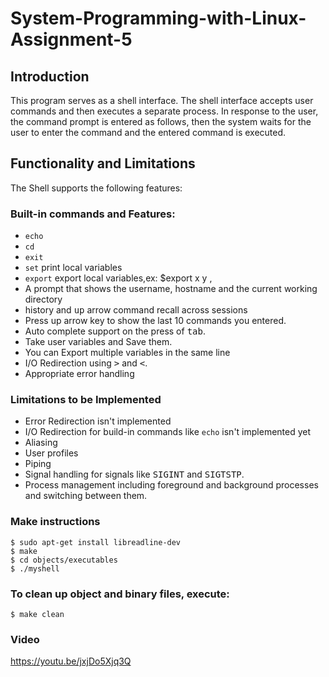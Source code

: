 # System-Programming-with-Linux-Assignment-5
## Introduction
This program serves as a shell interface. The shell interface accepts user commands and then executes a separate process. In response to the user, the command prompt is entered as follows, then the system waits for the user to enter the command and the entered command is executed.



## Functionality and Limitations
The Shell supports the following features:

### Built-in commands and Features: 
- `echo`
- `cd`
- `exit`
- `set` print local variables 
- `export` export local variables,ex: $export x y ,
- A prompt that shows the username, hostname and the current working directory
- history and <kbd>up</kbd> arrow command recall across sessions
- Press up arrow key to show the last 10 commands you entered.
- Auto complete support on the press of <kbd>tab</kbd>.
- Take user variables and Save them.
- You can Export multiple variables in the same line 
- I/O Redirection using <kbd>></kbd> and <kbd><</kbd>.
- Appropriate error handling

### Limitations to be Implemented
- Error Redirection isn't implemented
- I/O Redirection for build-in commands like `echo` isn't implemented yet
- Aliasing
- User profiles
- Piping
- Signal handling for signals like  <kbd>SIGINT</kbd> and  <kbd>SIGTSTP</kbd>.
- Process management including foreground and background processes and switching between them.

### Make instructions
```
$ sudo apt-get install libreadline-dev 
$ make
$ cd objects/executables
$ ./myshell
```
### To clean up object and binary files, execute:
```
$ make clean
```




### Video
https://youtu.be/jxjDo5Xjq3Q
